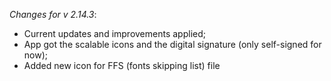 _Changes for v 2.14.3_:
- Current updates and improvements applied;
- App got the scalable icons and the digital signature (only self-signed for now);
- Added new icon for FFS (fonts skipping list) file
